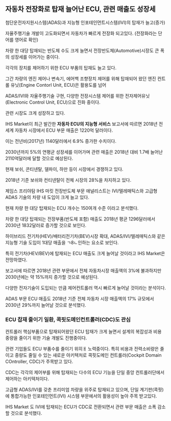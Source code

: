 ## 자동차 전장화로 탑재 늘어난 ECU, 관련 매출도 성장세 

첨단운전자지원시스템(ADAS)과 지능형 인포테인먼트시스템(IVI)의 탑재가 늘고(증가)

자율주행기술 개발이 고도화되면서 자동차가 빠르게 전장화 되고있다. (전장화라는 단어를 영어로 확인)





차량 한 대당 탑재되는 반도체 수도 크게 늘면서 전장반도체(Automotive)시장도 큰 폭의 성장세를 이어가는 중이다.

각각의 장치를 제어하기 위한 ECU 부품의 탑재도 늘고 있다.

그간 차량의 엔진 제어나 변속기, 에어백 조향장치 제어를 위해 탑재되어 왔던 엔진 컨트롤 유닛(Engine Contorl Unit, ECU)은 활용도를 넘어 

ADAS/IVI와 자율주행기술 구현, 다양한 전장시스템 제어를 위한 전자제어유닛(Electronic Control Unit, ECU)으로 진화 중이다.

관련 시장도 크게 성장하고 있다. 



IHS Market이 최근 발간한 **자동차 ECU의 지능형 서비스** 보고서에 따르면 2018년 전세계 자동차 시장에서 ECU 부문 매출은 1220억 달러이다.

이는 전년비(2017년) 1140달러에서 6.9% 증가한 수치이다. 

2030년까지 5%의 연평균 성장세를 이어가며 관련 매출은 2018년 대비 1.7배 늘어난 2110억달러에 달할 것으로 예상된다.

현재 보쉬, 콘티넨탈, 델파이, 하만 등이 시장에서 경쟁하고 있다. 



2018년 기준 보쉬와 컨티넨탈이 전체 시장의 28%을 차지하고 있다.

제임스 프리야탐 IHS 마킷 전장반도체 부문 애널리스트는 IVI/텔레매틱스와 고급형 ADAS 기술의 차량 내 도입이 크게 늘고 있다.

현재 차량 한 대당 탑재되는 ECU 개수는 150여개 수준 이라고 분석했다. 


차량 한 대당 탑재되는 전장부품(반도체 포함) 매출도 2018년 평균 1296달러에서 2030년 1832달러로 증가할 것으로 보인다.

하이브리드 전기차(HEV)/배터리전기차(BEV)시장 확대, ADAS/IVI/텔레매틱스와 같은 지능형 기술 도입이 1대당 매출을 ㄱ8ㄴ인하는 요소로 보인다. 


특히 전기차(HEV/BEV)에 탑재되는 ECU 매출도 크게 늘어날 것이라고 IHS Market은 전망하였다. 

보고서에 따르면 2018년 관련 부문에서 전체 자동차시장 매출액의 3%에 불과하지만 2030년에는 약 15%까지 증가할 것으로 예상된다. 

다양한 전자기술이 도입되는 만큼 제어컨트롤러 역시 빠르게 늘어날 것이라는 분석이다.

ADAS 부문 ECU 매출도 2018년 기준 전체 자동차 시장 매출액의 17% 규모에서 2030년 29%까지 늘어날 것으로 분석했다.


### ECU 찹재 줄이기 일환, 콕핏도메인컨트롤러(CDC)도 관심

컨트롤러 핵심부품으로 탑재되어왔던 ECU 탑재가 크게 늘면서 설계의 복잡성과 비용 중량을 줄이기 위한 기술 개발도 진행중이다.

관련 기업들도 ECU 부품수를 줄이기 위히ㅐ 노력중이다. 특히 비용과 전력소비량은 줄이고 중량도 줄일 수 있는 새로운 아키텍처로 콕핏도메인 컨트롤러(Cockpit Domain COntroller, CDC)가 주목받고 있다.

CDC는 각각의 제어부를 위해 탑재되는 다수의 ECU 기능을 단일 중앙 컨트롤러단에서 제어하는 아키텍처이다.

고급형 ADAS/IVI를 갖춘 프리미엄 차량을 위주로 탑재되고 있으며, 단일 계기판(콕핏)에 통합가능한 인포테인먼트(IVI) 시스템 부문에서의 활용성이 높아 주목 받고있다.



IHS Market 도 IVI에 탑재되는 ECU가 CDC로 전환되면서 관련 부문 매출은 소폭 감소할 것으로 분석했다. 


